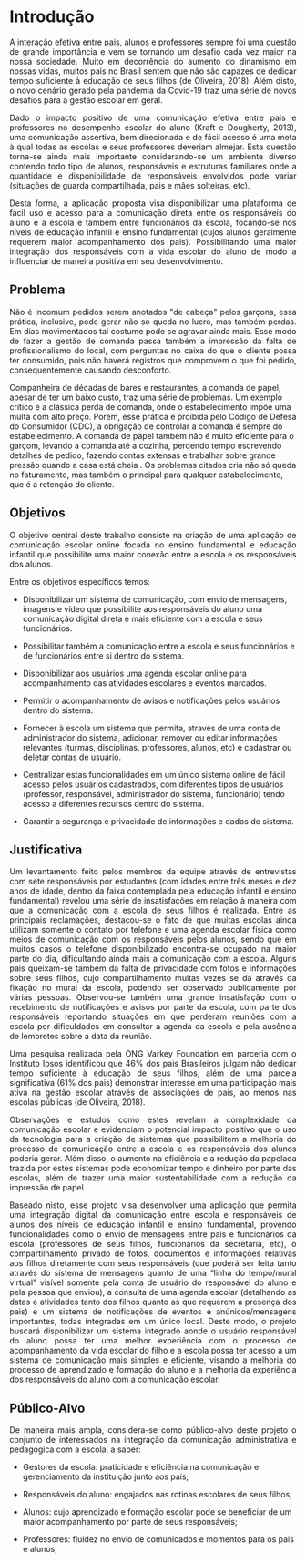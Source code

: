 # Introdução

<p align="justify">A interação efetiva entre pais, alunos e professores sempre foi uma questão de grande importância e vem se tornando um desafio cada vez maior na nossa sociedade. Muito em decorrência do aumento do dinamismo em nossas vidas, muitos pais no Brasil sentem que não são capazes de dedicar tempo suficiente à educação de seus filhos (de Oliveira, 2018). Além disto, o novo cenário gerado pela pandemia da Covid-19 traz uma série de novos desafios para a gestão escolar em geral.</p> 

<p align="justify">Dado o impacto positivo de uma comunicação efetiva entre pais e professores no desempenho escolar do aluno (Kraft e Dougherty, 2013), uma comunicação assertiva, bem direcionada e de fácil acesso é uma meta à qual todas as escolas e seus professores deveriam almejar. Esta questão torna-se ainda mais importante considerando-se um ambiente diverso contendo todo tipo de alunos, responsáveis e estruturas familiares onde a quantidade e disponibilidade de responsáveis envolvidos pode variar (situações de guarda compartilhada, pais e mães solteiras, etc).</p>

<p align="justify">Desta forma, a aplicação proposta visa disponibilizar uma plataforma de fácil uso e acesso para a comunicação direta entre os responsáveis do aluno e a escola e também entre funcionários da escola, focando-se nos níveis de educação infantil e ensino fundamental (cujos alunos geralmente requerem maior acompanhamento dos pais). Possibilitando uma maior integração dos responsáveis com a vida escolar do aluno de modo a influenciar de maneira positiva em seu desenvolvimento.</p> 

## Problema
<p align="justify">Não é incomum pedidos serem anotados "de cabeça" pelos garçons, essa prática, inclusive, pode gerar não só queda no lucro, mas também perdas. Em dias movimentados tal costume pode se agravar ainda mais. Esse modo de fazer a gestão de comanda passa também a impressão da falta de profissionalismo do local, com perguntas no caixa do que o cliente possa ter consumido, pois não haverá registros que comprovem o que foi pedido, consequentemente causando desconforto.</p>

Companheira de décadas de bares e restaurantes, a comanda de papel, apesar de ter um baixo custo, traz uma série de problemas. Um exemplo crítico é a clássica perda de comanda, onde o estabelecimento impõe uma multa com alto preço. Porém, esse prática é proibida pelo Código de Defesa do Consumidor (CDC), a obrigação de controlar a comanda é sempre do estabelecimento. A comanda de papel também não é muito eficiente para o garçom, levando a comanda até a cozinha, perdendo tempo escrevendo detalhes de pedido, fazendo contas extensas e trabalhar sobre grande pressão quando a casa está cheia . Os problemas citados cria não só queda no faturamento, mas também o principal para qualquer estabelecimento, que é a retenção do cliente. </p>

## Objetivos

<p align="justify">O objetivo central deste trabalho consiste na criação de uma aplicação de comunicação escolar online focada no ensino fundamental e educação infantil que possibilite uma maior conexão entre a escola e os responsáveis dos alunos.</p> 

<p align="justify">Entre os objetivos específicos temos:</p> 

* Disponibilizar um sistema de comunicação, com envio de mensagens, imagens e vídeo que possibilite aos responsáveis do aluno uma comunicação digital direta e mais eficiente com a escola e seus funcionários. 

* Possibilitar também a comunicação entre a escola e seus funcionários e de funcionários entre si dentro do sistema. 

* Disponibilizar aos usuários uma agenda escolar online para acompanhamento das atividades escolares e eventos marcados. 

* Permitir o acompanhamento de avisos e notificações pelos usuários dentro do sistema. 

* Fornecer à escola um sistema que permita, através de uma conta de administrador do sistema, adicionar, remover ou editar informações relevantes (turmas, disciplinas, professores, alunos, etc) e cadastrar ou deletar contas de usuário.  

* Centralizar estas funcionalidades em um único sistema online de fácil acesso pelos usuários cadastrados, com diferentes tipos de usuários (professor, responsável, administrador do sistema, funcionário) tendo acesso a diferentes recursos dentro do sistema.  

* Garantir a segurança e privacidade de informações e dados do sistema. 

## Justificativa

<p align="justify">Um levantamento feito pelos membros da equipe através de entrevistas com sete responsáveis por estudantes (com idades entre três meses e dez anos de idade, dentro da faixa contemplada pela educação infantil e ensino fundamental) revelou uma série de insatisfações em relação à maneira com que a comunicação com a escola de seus filhos é realizada. Entre as principais reclamações, destacou-se o fato de que muitas escolas ainda utilizam somente o contato por telefone e uma agenda escolar física como meios de comunicação com os responsáveis pelos alunos, sendo que em muitos casos o telefone disponibilizado encontra-se ocupado na maior parte do dia, dificultando ainda mais a comunicação com a escola. Alguns pais queixam-se também da falta de privacidade com fotos e informações sobre seus filhos, cujo compartilhamento muitas vezes se dá através da fixação no mural da escola, podendo ser observado publicamente por várias pessoas. Observou-se também uma grande insatisfação com o recebimento de notificações e avisos por parte da escola, com parte dos responsáveis reportando situações em que perderam reuniões com a escola por dificuldades em consultar a agenda da escola e pela ausência de lembretes sobre a data da reunião.</p>

<p align="justify">Uma pesquisa realizada pela ONG Varkey Foundation em parceria com o Instituto Ipsos identificou que 46% dos pais Brasileiros julgam não dedicar tempo suficiente à educação de seus filhos, além de uma parcela significativa (61% dos pais) demonstrar interesse em uma participação mais ativa na gestão escolar através de associações de pais, ao menos nas escolas públicas (de Oliveira, 2018).</p> 

<p align="justify">Observações e estudos como estes revelam a complexidade da comunicação escolar e evidenciam o potencial impacto positivo que o uso da tecnologia para a criação de sistemas que possibilitem a melhoria do processo de comunicação entre a escola e os responsáveis dos alunos poderia gerar. Além disso, o aumento na eficiência e a redução da papelada trazida por estes sistemas pode economizar tempo e dinheiro por parte das escolas, além de trazer uma maior sustentabilidade com a redução da impressão de papel.</p>

<p align="justify">Baseado nisto, esse projeto visa desenvolver uma aplicação que permita uma integração digital da comunicação entre escola e responsáveis de alunos dos níveis de educação infantil e ensino fundamental, provendo funcionalidades como o envio de mensagens entre pais e funcionários da escola (professores de seus filhos, funcionários da secretaria, etc), o compartilhamento privado de fotos, documentos e informações relativas aos filhos diretamente com seus responsáveis (que poderá ser feita tanto através do sistema de mensagens quanto de uma “linha do tempo/mural virtual” visível somente pela conta de usuário do responsável do aluno e pela pessoa que enviou), a consulta de uma agenda escolar (detalhando as datas e atividades tanto dos filhos quanto as que requerem a presença dos pais) e um sistema de notificações de eventos e anúnicos/mensagens importantes, todas integradas em um único local. Deste modo, o projeto buscará disponibilizar um sistema integrado aonde o usuário responsável do aluno possa ter uma melhor experiência com o processo de acompanhamento da vida escolar do filho e a escola possa ter acesso a um sistema de comunicação mais simples e eficiente, visando a melhoria do processo de aprendizado e formação do aluno e a melhoria da experiência dos responsáveis do aluno com a comunicação escolar.</p> 

 ## Público-Alvo

<p align="justify">De maneira mais ampla, considera-se como público-alvo deste projeto o conjunto de interessados na integração da comunicação administrativa e pedagógica com a escola, a saber:</p>

* Gestores da escola: praticidade e eficiência na comunicação e gerenciamento da instituição junto aos pais;   

* Responsáveis do aluno: engajados nas rotinas escolares de seus filhos; 

* Alunos: cujo aprendizado e formação escolar pode se beneficiar de um maior acompanhamento por parte de seus responsáveis; 

* Professores: fluidez no envio de comunicados e momentos para os pais e alunos;  
